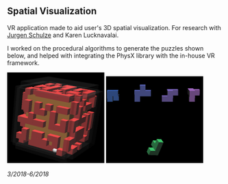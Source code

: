 ## Spatial Visualization

VR application  made to aid user's 3D spatial visualization. For research with [Jurgen Schulze](http://web.eng.ucsd.edu/~jschulze/) and Karen Lucknavalai.

I worked on the procedural algorithms to generate the puzzles shown below, and helped with integrating the PhysX library with the in-house VR framework.

<img src="assets/images/maze_cube.png" width="45%" height="YYY" class="center"/>
<img src="assets/images/polyomino.png" width="45%" height="YYY" class="center"/>

*3/2018-6/2018*